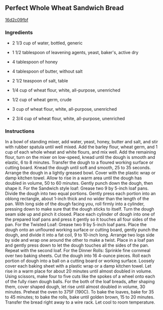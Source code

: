 ## Perfect Whole Wheat Sandwich Bread

[16d2c09fbf](https://recipeland.com/recipe/v/perfect-whole-wheat-sandwich-br-52302)

### Ingredients

 - 2 1/3 cup of water, bottled, generic

 - 1 1/2 tablespoon of leavening agents, yeast, baker's, active dry

 - 4 tablespoon of honey

 - 4 tablespoon of butter, without salt

 - 2 1/2 teaspoon of salt, table

 - 1/4 cup of wheat flour, white, all-purpose, unenriched

 - 1/2 cup of wheat germ, crude

 - 3 cup of wheat flour, white, all-purpose, unenriched

 - 2 3/4 cup of wheat flour, white, all-purpose, unenriched

### Instructions

In a bowl of standing mixer, add water, yeast, honey, butter and salt, and stir with rubber spatula until well mixed. Add the barley flour, wheat germ, and 1 cup of each whole wheat and white flours, and mix well. Add the remaining flour, turn on the mixer on low-speed, knead until the dough is smooth and elastic, 6 to 8 minutes. Transfer the dough to a floured working surface or cutting board. Knead the dough until soft and smooth, 25 to 35 seconds. Arrange the dough in a lightly greased bowl. Cover with the plastic wrap or damp kitchen towel. Allow to rise in a warm area until the dough has doubled in volume, 50 to 60 minutes. Gently punch down the dough, then shape it. For the Sandwich style loaf: Grease two 9 by 5-inch loaf pans. Divide the dough into two equal portions. Gently press each portion into an oblong rectangle, about 1-inch thick and no wider than the length of the pan. With long side of the dough facing you, roll firmly into a cylinder, pressing down to make sure that the dough sticks to itself. Turn the dough seam side up and pinch it closed. Place each cylinder of dough into one of the prepared loaf pans and press it gently so it touches all four sides of the pan. For the Twisted Loaf: Grease two 9 by 5-inch loaf pans. Place the dough onto an unfloured working surface or cutting board, gently punch the dough, and divide it into a fat coil, 9 to 10-inch long. Arrange two logs side by side and wrap one around the other to make a twist. Place in a loaf pan and gently press down to let the dough touches all the sides of the pan. Repeat with the second loaf. For the Dinner Rolls: Sprinkle fine cornmeal over two baking sheets. Cut the dough into 16 4-ounce pieces. Roll each portion of dough into a ball on a cutting board or working surface. Loosely cover each baking sheet with a plastic wrap or a damp kitchen towel. Let rise in a warm place for about 20 minutes until almost doubled in volume. Using scissors, make four to five cuts like the spokes of a wheel onto each of the fully risen dough balls. For the both of the loaf breads, after shaping them, cover shaped dough, let rise until almost doubled in volume, 30 minutes. Preheat the oven to 375F (190C). To bake the loaves, bake for 35 to 45 minutes; to bake the rolls, bake until golden brown, 15 to 20 minutes. Transfer the bread right away to a wire rack. Let cool to room temperature.